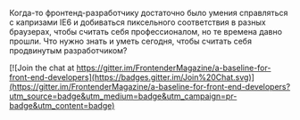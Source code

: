 Когда-то фронтенд-разработчику достаточно было умения справляться с капризами
IE6 и добиваться пиксельного соответствия в разных браузерах, чтобы считать себя 
профессионалом, но те времена давно прошли. Что нужно знать и уметь сегодня, чтобы
считать себя продвинутым разработчиком? 


[![Join the chat at https://gitter.im/FrontenderMagazine/a-baseline-for-front-end-developers](https://badges.gitter.im/Join%20Chat.svg)](https://gitter.im/FrontenderMagazine/a-baseline-for-front-end-developers?utm_source=badge&utm_medium=badge&utm_campaign=pr-badge&utm_content=badge)